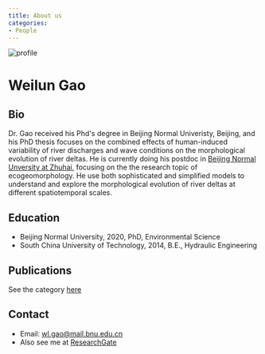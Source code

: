 ```yaml
---
title: About us
categories: 
- People
---
```


![profile](https://i1.rgstatic.net/ii/profile.image/799514877243394-1567630609558_Q64/Weilun_Gao2.jpg)
# Weilun Gao
## Bio
Dr. Gao received his Phd's degree in Beijing Normal Univeristy, Beijing, and his PhD thesis focuses on the combined effects of human-induced variability of river discharges and wave conditions on the morphological evolution of river deltas. He is currently doing his postdoc in [Beijing Normal Unversity at Zhuhai](https://zhuhai.bnu.edu.cn), focusing on the the research topic of ecogeomorphology. He use both sophisticated and simplified models to understand and explore the morphological evolution of river deltas at different spatiotemporal scales.

## Education
- Beijing Normal University, 2020, PhD, Environmental Science 
- South China University of Technology, 2014, B.E., Hydraulic Engineering

## Publications
See the category [here](https://weilungao.github.io/category/#/Publication)

## Contact
- Email: wl.gao@mail.bnu.edu.cn
- Also see me at [ResearchGate](https://www.researchgate.net/profile/Weilun_Gao2)



